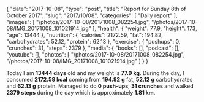 {
    "date": "2017-10-08",
    "type": "post",
    "title": "Report for Sunday 8th of October 2017",
    "slug": "2017\/10\/08",
    "categories": [
        "Daily report"
    ],
    "images": [
        "\/photos\/2017-10-08\/20171008_082254.jpg",
        "\/photos\/2017-10-08\/IMG_20171008_101021914.jpg"
    ],
    "health": {
        "weight": 77.9,
        "height": 173,
        "age": 13444
    },
    "nutrition": {
        "calories": 2172.59,
        "fat": 194.82,
        "carbohydrates": 52.12,
        "protein": 62.13
    },
    "exercise": {
        "pushups": 0,
        "crunches": 31,
        "steps": 2379
    },
    "media": {
        "books": [],
        "podcast": [],
        "youtube": [],
        "photos": [
            "\/photos\/2017-10-08\/20171008_082254.jpg",
            "\/photos\/2017-10-08\/IMG_20171008_101021914.jpg"
        ]
    }
}

Today I am <strong>13444 days</strong> old and my weight is <strong>77.9 kg</strong>. During the day, I consumed <strong>2172.59 kcal</strong> coming from <strong>194.82 g</strong> fat, <strong>52.12 g</strong> carbohydrates and <strong>62.13 g</strong> protein. Managed to do <strong>0 push-ups</strong>, <strong>31 crunches</strong> and walked <strong>2379 steps</strong> during the day which is approximately <strong>1.81 km</strong>.